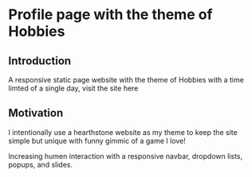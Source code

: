 # Profile page with the theme of Hobbies

## Introduction
A responsive static page website with the theme of Hobbies with a time limted of a single day, visit the site here

## Motivation
I intentionally use a hearthstone website as my theme to keep the site simple but unique with funny gimmic of a game I love!

Increasing humen interaction with a responsive navbar, dropdown lists, popups, and slides.